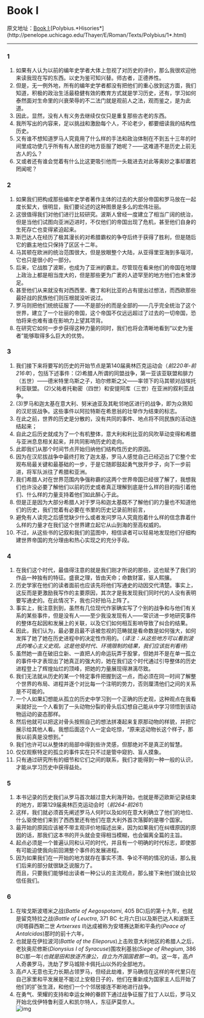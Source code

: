 # Book I
原文地址：[Book I](https://en.wikisource.org/wiki/The_Histories_(Paton_translation)/Book_I);[Polybius.*Hisories*](http://penelope.uchicago.edu/Thayer/E/Roman/Texts/Polybius/1*.html)
***
### 1
1. 如果有人认为以前的编年史学者大体上忽视了对历史的评价，那么我很欢迎他来读我现在写的东西。以史为鉴可知兴替。师古者，正德养性。
2. 但是，无一例外地，所有的编年史学者都没有把他们的重心放到这方面，我们知道，积极的政治生活最稳健有效的教育方式就是学习历史，还有，学习如何泰然面对生命里的兴衰荣辱的不二法门就是观前人之法，观而鉴之，是为此道。
3. 因此，显然，没有人有义务去继续仅仅只是重复那些古老的东西。
4. 我所写出的内容来，足以挑战和激励每个人，不论老少，都要细读我的结构性历史。
5. 又有谁不想知道罗马人究竟用了什么样的手法和政治体制在不到五十三年的时间里成功使几乎所有有人居住的地方臣服了她呢？——这难道不是历史上前无古人的么？
6. 又或者还有谁会觉着有什么比这更吸引他而一头栽进去对此等奥妙之事却置若罔闻呢？
### 2
1. 如果我们把构成那些编年史学者著作主体的过去的大部分帝国和罗马放在一起度长絜大，很明显，我们要论述的这种图景是多么的宏伟壮丽。
2. 这很值得我们对他们进行比较研究。波斯人曾经一度建立了相当广阔的统治，但是当他们试图向亚洲迈进时，不仅他们的帝国出现了危机，甚至他们自身的生死存亡也变得紧迫起来。
3. 斯巴达人在经历了极其漫长的对希腊霸权的争夺后终于获得了胜利，但是随后它的霸主地位只保持了区区十二年。
4. 马其顿在欧洲的统治范围很大，但是放眼整个大陆，从亚得里亚海到多瑙河，它也只是很小的一部分。
5. 后来，它战胜了波斯，也成为了亚洲的霸主。尽管现在看来他们的帝国在地理上政治上都是相当庞大的，但是那些更为广袤的人迹罕至的地方他们也未曾涉足。
6. 甚至他们从来就没有对西西里、撒丁和利比亚的占有提出过想法，而西欧那些最好战的民族他们则压根就没听说过。
7. 罗马则把他们统统征服了——不是部分的而是全部的——几乎完全统治了这个世界，建立了一个壮丽的帝国，这个帝国不仅远远超过了过去的一切帝国，恐怕将来也难有谁在影响力上望其项背。
8. 在研究它如何一步步获得这种力量的同时，我们也将会清晰地看到“以史为鉴者”能够取得多么巨大的优势。
### 3
1. 我们接下来将要写的历史的开始节点是第140届奥林匹克运动会（*前220年-前216年*），包括下述事件：(2)希腊人所谓的同盟战争，第一亚该亚联盟和腓力（五世）——德米特里乌斯之子，珀尔修斯之父——率领下的马其顿对战埃托利亚联盟。
(2)父祐者托勒密（四世）和安提阿库（三世）在亚洲的叙利亚战争。
2. (3)罗马和迦太基在意大利、努米迪亚及其毗邻地区进行的战争，即为众熟知的汉尼拔战争。这些事件以阿拉特斯在希思翁的壮举作为结束的标志。
3. 在此之前，世界的历史是分散的，没有共同的事件、地点将不同民族的活动连结起来；
4. 自此之后历史就成为了一个有机整体，意大利和利比亚的风吹草动变得和希腊与亚洲息息相关起来，并共同影响历史的走向。
5. 此即我们从那个时间节点开始归纳他们结构性历史的原因。
6. 因为在汉尼拔战争中最终打败了迦太基，罗马人感觉自己已经迈出了它整个宏观布局最关键和最基础的一步，于是它随即鼓起勇气放开步子，向下一步前进，将军队派往了希腊和亚洲。
7. 我们希腊人对在世界范围内争强称霸的这两个世界帝国已经很了解了，我想我们也许没必要了解他们以前的历史或者真正理解到底是什么样的目的指引着他们、什么样的力量支持着他们如此醉心于此。
8. 但是正是因为大部分希腊人对于罗马和迦太基既不了解他们的力量也不知道他们的历史，我们觉着有必要在书里的历史记录前附前言，
9. 避免有人读完之后感觉缺少什么或者发问罗马人究竟抱着什么样的信念靠着什么样的力量才在我们这个世界建立起它从山到海的至高权威的。
10. 不过，从这些书的记叙和我们的蓝图中，相信读者可以轻易地发现他们仔细构建世界帝国的充分理由和热心实现之的充分手段。
### 4
1. 在我们这个时代，最值得注意的就是我们刚才所说的那些，这也赋予了我们的作品一种独有的特征。盛衰之理，皆由天命；命数财富，驱人熙攘。
2. 历史学家在他们的读者面前也应该先将他们写通史的动因交代清楚。事实上，这反而是更激励我写作的主要原因，其次才是我发现我们同时代的人没有表明要写通史的。在此情况下，我也只好拍马上阵了。
3. 事实上，我注意到到，虽然有几位现代作家确实写了个别的战争和与他们有关系的某些事件，但是没有人——至少我没发现有人——常识进一步地研究事件的整体在起因和发展上的关联，以及它们如何相互影响导致了纠合的结果。
4. 因此，我们认为，最必要且最不该被忽视的范畴就是看命数是如何强大，如何发挥了她了她在历史进程中的决定性作用的。（*译注：从这些地方可以看到波氏的唯心主义史观。这是他受时代、环境限制的结果，我们应该批判看待*）
5. 虽然她一直在破旧立新、一直把人的命运玩弄于股掌，但她并不是在单一孤立的事件中才表现出了她真正的强大的，她在我们这个时代通过引导整体的历史进程登上了辉煌灿烂的顶峰，把她的力量展现得淋漓尽致。
6. 我们无法就从历史的某一个特定事件把握到这一点，而必须在同一时间了解整个世界的布局、进程并逐个对比每一个注明的势力，否则厘清他们之间的关系是不可能的。
7. 一个人如果幻想能从孤立的历史中学习到一个正确的历史观，这种观点在我看来就好比一个人看到了一头动物分裂的骨头后幻想自己能从中学习领悟到该动物运动的姿态那样。
8. 然后他就可以把这对骨头按照自己的想法拼凑起来复原那动物的样貌，并把它展示给其他人看。我想后面这个人一定会吃惊，“原来这动物长这个样子，那我以前真是没想到。”
9. 我们也许可以从整体的局部中得到些许灵感，但那绝对不是真正的智慧。
10. 仅仅观察特定的孤立的事件实在只不过是管中窥豹、盲人摸象。
11. 只有通过研究所有的细节和它们之间的联系，我们才能得到一种一般的认识，才能从学习历史中获得益处。
### 5
1. 本书记录的历史我们从罗马首次越过意大利海开始，也就是蒂迈欧斯记录结束的地方，即第129届奥林匹克运动会时（*前264-前261*）
2. 这样，我们就必须首先阐述罗马人何时以及如何在意大利确立了他们的地位、什么驱使他们来到了西西里还有他们在意大利外首次落脚的是哪个国家。
3. 最开始的原因应该被不带主观评价地描述出来，因为如果我们在纠缠原因的原因的话，那我们这本书的开头就会变得相当模糊，也会偏离全篇的主旨。
4. 起点必须是一个普遍认同和认可的时代，并且有一个明确的时代标志，即使那有可能迫使我向前回溯整个事件的发展进程。
5. 因为如果我们在一开始的地方就存在事实不清、争论不明的情况的话，那么我们后来的部分就很缺乏说服力了。  
而且，只要我们能够给出读者一种公认的主流观点，那么接下来他们就会比较信任我们。
### 6
1. 在埃戈斯波塔米之战(*Battle of Aegospotami*, 405 BC)后的第十九年，也就是留克特拉之战(*Battle of Leuctra*, 371 BC 七月六日)以及斯巴达人和波斯王(阿塔薛西斯二世 *Artxerxes II*)达成被称为安塔赛达斯和平条约(*Peace of Antalcidas*)那时的前十六年，
2. 也就是在伊拉波河(*Battle of the Elleporus*)上击败意大利地区的希腊人之后，老狄奥尼修斯(*Dionysius I of Syracuse*)围攻利基翁(*Siege of Rhegium*, 386 BC)那一年(*也就是田和放逐齐康公，自立为齐国国君那一年*)。这一年，高卢人奇袭罗马，洗劫了罗马城除卡佩托山以外的全部地方。
3. 高卢人无意也无力长期占领罗马，但经此劫难，罗马确信在这样的年代里只在自己家里和平发展是不能过上安稳日子的，他们在重新成为国家主人后开始了他们的扩张生涯，和他们一个个邻居接连不断地进行战争。
4. 在勇气、荣耀的支持和幸运女神的眷顾下通过战争征服了拉丁人以后，罗马又开始北伐伊特鲁利亚人和凯尔特人，东征萨莫奈人。  
![img](https://upload.wikimedia.org/wikipedia/commons/1/10/Italy_400BC_zh.svg)
